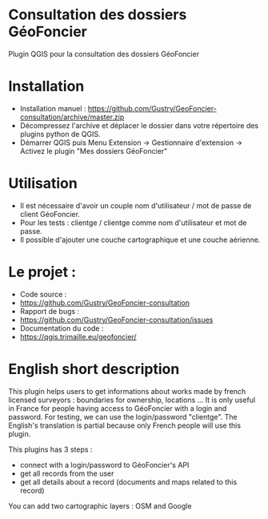 # Consultation des dossiers GéoFoncier

Plugin QGIS pour la consultation des dossiers GéoFoncier

# Installation

* Installation manuel : https://github.com/Gustry/GeoFoncier-consultation/archive/master.zip
 * Décompressez l'archive et déplacer le dossier dans votre répertoire des plugins python de QGIS.
 * Démarrer QGIS puis Menu Extension -> Gestionnaire d'extension -> Activez le plugin "Mes dossiers GéoFoncier"

# Utilisation
* Il est nécessaire d'avoir un couple nom d'utilisateur / mot de passe de client GéoFoncier.
 * Pour les tests : clientge / clientge comme nom d'utilisateur et mot de passe.
* Il possible d'ajouter une couche cartographique et une couche aérienne.

# Le projet :
* Code source :
 * https://github.com/Gustry/GeoFoncier-consultation
* Rapport de bugs :
 * https://github.com/Gustry/GeoFoncier-consultation/issues
* Documentation du code :
 * https://qgis.trimaille.eu/geofoncier/

 English short description
==========================
This plugin helps users to get informations about works made by french licensed surveyors : boundaries for ownership, locations ...
It is only useful in France for people having access to GéoFoncier with a login and password. For testing, we can use the login/password "clientge". The English's translation is partial because only French people will use this plugin.

This plugins has 3 steps :
* connect with a login/password to GéoFoncier's API
* get all records from the user
* get all details about a record (documents and maps related to this record)

You can add two cartographic layers : OSM and Google